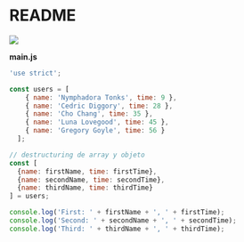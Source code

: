 # README

![](https://media3.giphy.com/media/l4KiaDYFkqIdtOWyY/giphy.gif?cid=ecf05e47d5ab2f6956c79b83e72a73958d91b9ed6ad321c4&rid=giphy.gif)

**main.js**

```js
'use strict';

const users = [
    { name: 'Nymphadora Tonks', time: 9 },
    { name: 'Cedric Diggory', time: 28 },
    { name: 'Cho Chang', time: 35 },
    { name: 'Luna Lovegood', time: 45 },
    { name: 'Gregory Goyle', time: 56 }
  ];

// destructuring de array y objeto
const [
  {name: firstName, time: firstTime},
  {name: secondName, time: secondTime},
  {name: thirdName, time: thirdTime}
] = users;

console.log('First: ' + firstName + ', ' + firstTime);
console.log('Second: ' + secondName + ', ' + secondTime);
console.log('Third: ' + thirdName + ', ' + thirdTime);
```

